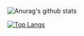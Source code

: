 
![Anurag's github stats](https://github-readme-stats.vercel.app/api?username=kezyandrew&count_private=true&theme=tokyonight&show_icons=true)


[![Top Langs](https://github-readme-stats.vercel.app/api/top-langs/?username=kezyandrew&langs_count=12&show_icons=true&theme=radical)](https://github.com/anuraghazra/github-readme-stats)
